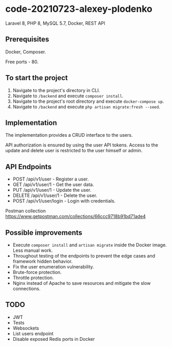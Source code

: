 # code-20210723-alexey-plodenko
Laravel 8, PHP 8, MySQL 5.7, Docker, REST API

## Prerequisites
Docker, Composer.

Free ports - 80.

## To start the project
1. Navigate to the project's directory in CLI.
2. Navigate to `/backend` and execute `composer install`.
4. Navigate to the project's root directory and execute `docker-compose up`.
5. Navigate to `/backend` and execute `php artisan migrate:fresh --seed`.

## Implementation
The implementation provides a CRUD interface to the users.

API authorization is ensured by using the user API tokens. Access to the update and delete user is restricted to the user himself or admin.

## API Endpoints
* POST /api/v1/user - Register a user.
* GET /api/v1/user/1 - Get the user data.
* PUT /api/v1/user/1 - Update the user.
* DELETE /api/v1/user/1 - Delete the user.
* POST /api/v1/user/login - Login with credentials.

Postman collection https://www.getpostman.com/collections/66ccc9718b91bd71ade4

## Possible improvements
* Execute `composer install` and `artisan migrate` inside the Docker image. Less manual work.
* Throughout testing of the endpoints to prevent the edge cases and framework hidden behavior.
* Fix the user enumeration vulnerability.
* Brute-force protection.
* Throttle protection.
* Nginx instead of Apache to save resources and mitigate the slow connections.

## TODO
* JWT
* Tests
* Websockets
* List users endpoint
* Disable exposed Redis ports in Docker
